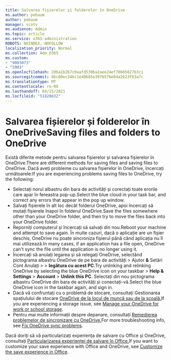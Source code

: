 ```yaml
---
title: Salvarea fișierelor și folderelor în OneDrive
ms.author: pebaum
author: pebaum
manager: scotv
ms.audience: Admin
ms.topic: article
ms.service: o365-administration
ROBOTS: NOINDEX, NOFOLLOW
localization_priority: Normal
ms.collection: Adm_O365
ms.custom:
- "9003073"
- "5903"
ms.openlocfilehash: 2d6a1b2b7c0aafd539ba2aee24ef70605627b3c1
ms.sourcegitcommit: 8bc60ec34bc1e40685e3976576e04a2623f63a7c
ms.translationtype: MT
ms.contentlocale: ro-RO
ms.lasthandoff: 04/15/2021
ms.locfileid: "51828632"
---
```

# <a name="saving-files-and-folders-to-onedrive"></a><span data-ttu-id="7ddbb-102">Salvarea fișierelor și folderelor în OneDrive</span><span class="sxs-lookup"><span data-stu-id="7ddbb-102">Saving files and folders to OneDrive</span></span>

<span data-ttu-id="7ddbb-103">Există diferite metode pentru salvarea fișierelor și salvarea fișierelor în OneDrive.</span><span class="sxs-lookup"><span data-stu-id="7ddbb-103">There are different methods for saving files and saving files to OneDrive.</span></span> <span data-ttu-id="7ddbb-104">Dacă aveți probleme cu salvarea fișierelor în OneDrive, încercați următoarele:</span><span class="sxs-lookup"><span data-stu-id="7ddbb-104">If you are experiencing problems saving files to OneDrive, try the following:</span></span>

- <span data-ttu-id="7ddbb-105">Selectați norul albastru din bara de activități și corectați toate erorile care apar în fereastra pop-up.</span><span class="sxs-lookup"><span data-stu-id="7ddbb-105">Select the blue cloud in your task bar, and correct any errors that appear in the pop up window.</span></span>
- <span data-ttu-id="7ddbb-106">Salvați fișierele în alt loc decât folderul OneDrive, apoi încercați să mutați fișierele înapoi în folderul OneDrive.</span><span class="sxs-lookup"><span data-stu-id="7ddbb-106">Save the files somewhere other than your OneDrive folder, and then try to move the files back into your OneDrive folder.</span></span>
- <span data-ttu-id="7ddbb-107">Reporniți computerul și încercați să salvați din nou.</span><span class="sxs-lookup"><span data-stu-id="7ddbb-107">Reboot your machine and attempt to save again.</span></span> <span data-ttu-id="7ddbb-108">În multe cazuri, dacă o aplicație are un fișier deschis, OneDrive nu poate sincroniza fișierul până când aplicația nu îl mai utilizează.</span><span class="sxs-lookup"><span data-stu-id="7ddbb-108">In many cases, if an application has a file open, OneDrive can't sync the file until the application is no longer using it.</span></span>    
- <span data-ttu-id="7ddbb-109">Încercați să anulați legarea și să relegați OneDrive, selectând pictograma albastru OneDrive de pe bara de activități > Ajutor **&** Setări Cont Anulați  >    >  **legătura cu acest PC**.</span><span class="sxs-lookup"><span data-stu-id="7ddbb-109">Try unlinking and relinking OneDrive by selecting the blue OneDrive icon on your taskbar > **Help & Settings** > **Account** > **Unlink this PC**.</span></span> <span data-ttu-id="7ddbb-110">Selectați din nou pictograma albastru OneDrive din bara de activități și conectați-vă.</span><span class="sxs-lookup"><span data-stu-id="7ddbb-110">Select the blue OneDrive icon in the taskbar again, and sign in.</span></span>
- <span data-ttu-id="7ddbb-111">Dacă vă confruntați cu o problemă de stocare, consultați Gestionarea spațiulului de stocare [OneDrive de la locul de muncă sau de la școală.](https://support.microsoft.com/office/manage-your-onedrive-for-work-or-school-storage-31519161-059c-4764-b6f8-f5cd29f7fe68)</span><span class="sxs-lookup"><span data-stu-id="7ddbb-111">If you are experiencing a storage issue, see [Manage your OneDrive for work or school storage](https://support.microsoft.com/office/manage-your-onedrive-for-work-or-school-storage-31519161-059c-4764-b6f8-f5cd29f7fe68).</span></span>
- <span data-ttu-id="7ddbb-112">Pentru mai multe informații despre depanare, consultați [Remedierea problemelor de sincronizare cu OneDrive.](https://docs.microsoft.com/alchemyinsights/fix-onedrive-sync-issues)</span><span class="sxs-lookup"><span data-stu-id="7ddbb-112">For more troubleshooting info, see [Fix OneDrive sync problems](https://docs.microsoft.com/alchemyinsights/fix-onedrive-sync-issues).</span></span>  

<span data-ttu-id="7ddbb-113">Dacă doriți să vă particularizați experiența de salvare cu Office și OneDrive, consultați [Particularizarea experienței de salvare în Office.](https://support.microsoft.com/office/customize-the-save-experience-in-office-786200a7-f5f2-4d26-a3ae-b78c60dd5d3b)</span><span class="sxs-lookup"><span data-stu-id="7ddbb-113">If you want to customize your save experience with Office and OneDrive, see [Customize the save experience in Office](https://support.microsoft.com/office/customize-the-save-experience-in-office-786200a7-f5f2-4d26-a3ae-b78c60dd5d3b).</span></span>
